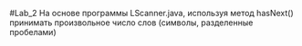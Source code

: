 #Lab_2
На основе программы LScanner.java, используя метод hasNext() 
принимать произвольное число слов (символы, разделенные пробелами)